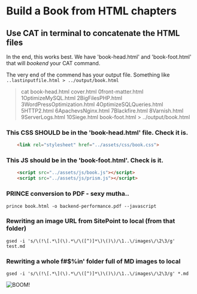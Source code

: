 # Build a Book from HTML chapters

## Use CAT in terminal to concatenate the HTML files

In the end, this works best. We have 'book-head.html' and 'book-foot.html' that will _bookend_ your CAT command.

The very end of the commend has your output file. Something like `..lastinputfile.html > ../output/book.html`

> cat book-head.html cover.html 0front-matter.html 1OptimizeMySQL.html 2BigFilesPHP.html 3WordPressOptimization.html 4OptimizeSQLQueries.html 5HTTP2.html 6ApachevsNginx.html 7Blackfire.html 8Varnish.html 9ServerLogs.html 10Siege.html book-foot.html > ../output/book.html

### This CSS SHOULD be in the 'book-head.html' file. Check it is.

```html
    <link rel="stylesheet" href="../assets/css/book.css">
```

### This JS should be in the 'book-foot.html'. Check is it.
```html
    <script src="../assets/js/book.js"></script>
    <script src="../assets/js/prism.js"></script>
```

### PRINCE conversion to PDF - sexy mutha..

    prince book.html -o backend-performance.pdf --javascript

### Rewriting an image URL from SitePoint to local (from that folder)

`gsed -i 's/\(!\[.*\](\).*\/\([^)]*\)\()\)/\1..\/images\/\2\3/g' test.md`

### Rewriting a whole f#$%in' folder full of MD images to local

`gsed -i 's/\(!\[.*\](\).*\/\([^)]*\)\()\)/\1..\/images\/\2\3/g' *.md`

![BOOM!](https://media.giphy.com/media/H6jVFw6KGRNmM/giphy.gif)